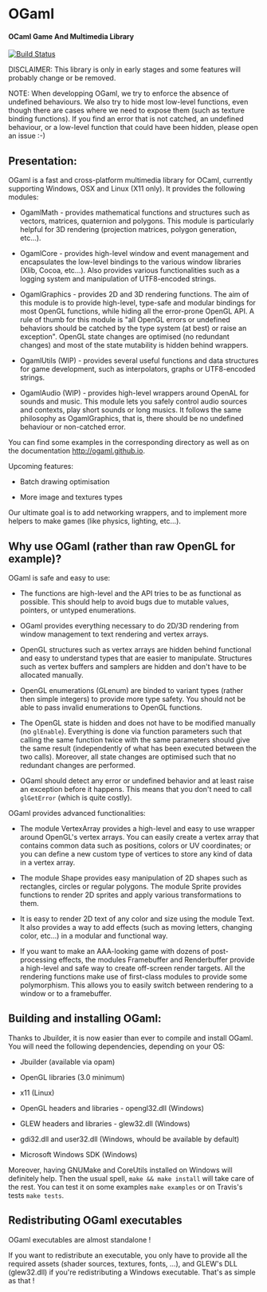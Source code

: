 # OGaml

#### OCaml Game And Multimedia Library

[![Build Status](https://travis-ci.org/ogaml/ogaml.svg?branch=master)](https://travis-ci.org/ogaml/ogaml)

DISCLAIMER: This library is only in early stages and some features will probably
change or be removed.

NOTE: When developping OGaml, we try to enforce the absence of undefined 
behaviours. We also try to hide most low-level functions, even though there are
cases where we need to expose them (such as texture binding functions). If you
find an error that is not catched, an undefined behaviour, or a low-level
function that could have been hidden, please open an issue :-)

## Presentation:

OGaml is a fast and cross-platform multimedia library for OCaml, currently supporting
Windows, OSX and Linux (X11 only). It provides the following modules:

  * OgamlMath - provides mathematical functions and structures such as 
    vectors, matrices, quaternion and polygons. This module is particularly
    helpful for 3D rendering (projection matrices, polygon generation, etc...).

  * OgamlCore - provides high-level window and event management and encapsulates 
    the low-level bindings to the various window libraries (Xlib, Cocoa, etc...). 
    Also provides various functionalities such as a logging system and manipulation 
    of UTF8-encoded strings.

  * OgamlGraphics - provides 2D and 3D rendering functions. The aim of this 
    module is to provide high-level, type-safe and modular bindings for most
    OpenGL functions, while hiding all the error-prone OpenGL API. 
    A rule of thumb for this module is "all OpenGL errors or undefined
    behaviors should be catched by the type system (at best) or raise an exception".
    OpenGL state changes are optimised (no redundant changes) and most of the 
    state mutability is hidden behind wrappers. 

  * OgamlUtils (WIP) - provides several useful functions and data structures for 
    game development, such as interpolators, graphs or UTF8-encoded strings.

  * OgamlAudio (WIP) - provides high-level wrappers around OpenAL for sounds
    and music. This module lets you safely control audio sources and contexts,
    play short sounds or long musics. It follows the same philosophy as 
    OgamlGraphics, that is, there should be no undefined behaviour or 
    non-catched error.
    
You can find some examples in the corresponding directory as well as on the 
documentation http://ogaml.github.io.

Upcoming features:

  * Batch drawing optimisation

  * More image and textures types
    
Our ultimate goal is to add networking wrappers, and to implement more 
helpers to make games (like physics, lighting, etc...).

## Why use OGaml (rather than raw OpenGL for example)?

OGaml is safe and easy to use: 

  * The functions are high-level and the API tries to be as functional as 
  possible. This should help to avoid bugs due to mutable values, pointers, or
  untyped enumerations.

  * OGaml provides everything necessary to do 2D/3D rendering from window 
  management to text rendering and vertex arrays.

  * OpenGL structures such as vertex arrays are hidden behind functional and
  easy to understand types that are easier to manipulate. Structures such as
  vertex buffers and samplers are hidden and don't have to be allocated 
  manually.

  * OpenGL enumerations (GLenum) are binded to variant types (rather then simple
  integers) to provide more type safety. You should not be able to pass invalid
  enumerations to OpenGL functions.

  * The OpenGL state is hidden and does not have to be modified manually (no
  `glEnable`). Everything is done via function parameters such that calling
  the same function twice with the same parameters should give the same 
  result (independently of what has been executed between the two calls).
  Moreover, all state changes are optimised such that no redundant changes are
  performed.

  * OGaml should detect any error or undefined behavior and at least raise an
  exception before it happens. This means that you don't need to call 
  `glGetError` (which is quite costly). 

OGaml provides advanced functionalities:

  * The module VertexArray provides a high-level and easy to use wrapper around
  OpenGL's vertex arrays. You can easily create a vertex array that contains
  common data such as positions, colors or UV coordinates; or you can define
  a new custom type of vertices to store any kind of data in a vertex array.

  * The module Shape provides easy manipulation of 2D shapes such as rectangles,
  circles or regular polygons. The module Sprite provides functions to render
  2D sprites and apply various transformations to them.

  * It is easy to render 2D text of any color and size using the module Text. 
  It also provides a way to add effects (such as moving letters, changing color,
  etc...) in a modular and functional way. 

  * If you want to make an AAA-looking game with dozens of post-processing 
  effects, the modules Framebuffer and Renderbuffer provide a high-level and
  safe way to create off-screen render targets. 
  All the rendering functions make use of first-class modules to provide some
  polymorphism. This allows you to easily switch between rendering to a window
  or to a framebuffer. 

## Building and installing OGaml:

Thanks to Jbuilder, it is now easier than ever to compile and install OGaml.
You will need the following dependencies, depending on your OS:

  * Jbuilder (available via opam)

  * OpenGL libraries (3.0 minimum)

  * x11 (Linux)

  * OpenGL headers and libraries - opengl32.dll (Windows)

  * GLEW headers and libraries - glew32.dll (Windows)

  * gdi32.dll and user32.dll (Windows, whould be available by default)

  * Microsoft Windows SDK (Windows)

Moreover, having GNUMake and CoreUtils installed on Windows will definitely help.
Then the usual spell, `make && make install` will take care of the rest.
You can test it on some examples `make examples` or on Travis's tests `make tests`.

## Redistributing OGaml executables

OGaml executables are almost standalone !

If you want to redistribute an executable, you only have to provide all the
required assets (shader sources, textures, fonts, ...), and GLEW's DLL (glew32.dll)
if you're redistributing a Windows executable. That's as simple as that !
